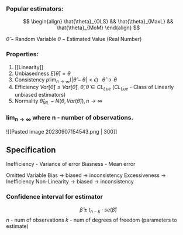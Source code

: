 ### Popular estimators:
$$
\begin{align}
\hat{\theta}_{OLS} && \hat{\theta}_{MaxL} && \hat{\theta}_{MoM} 
\end{align}
$$

$\hat{\theta} - \text{Random Variable}$
$\theta - \text{Estimated Value (Real Number)}$

### Properties: 
1) [[Linearity]]
2) Unbiasedness     $E[\hat{\theta}] = \theta$
3) Consistency        $p\lim_{ n \to \infty }(|\hat{\theta}-\theta|<\epsilon) \;\;\ \hat{\theta} \to \theta$
4) Efficiency            $Var[\hat{\theta}] \leq Var[\tilde{\theta}]$,          $\hat{\theta}, \tilde{\theta} \in CL_{Lue}$   ($CL_{Lue}$ - Class of Linearly unbiased estimators)
5) Normality           $\hat{\theta}_{ML}$  ~ $N(\theta, Var(\hat{\theta})), n \to \infty$

###  $\lim_{ n \to \infty }$ where n - number of observations.

![[Pasted image 20230907154543.png | 300]]

## Specification
Inefficiency - Variance of error
Biasness - Mean error

 Omitted Variable Bias → biased → inconsistency
 Excessiveness → Inefficiency
 Non-Linearity → biased → inconsistency 

### Confidence interval for estimator
$$
\hat{\beta} \pm t_{n-k}  \cdot  se(\hat{\beta})
$$
$n$ - num of observations
$k$  - num of degrees of freedom (parameters to estimate)
